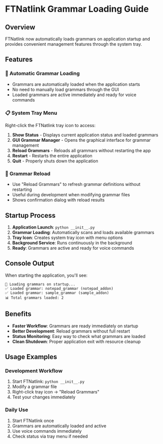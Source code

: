 # FTNatlink Grammar Loading Guide

## Overview
FTNatlink now automatically loads grammars on application startup and provides convenient management features through the system tray.

## Features

### 🚀 Automatic Grammar Loading
- Grammars are automatically loaded when the application starts
- No need to manually load grammars through the GUI
- Loaded grammars are active immediately and ready for voice commands

### 📋 System Tray Menu
Right-click the FTNatlink tray icon to access:

1. **Show Status** - Displays current application status and loaded grammars
2. **GUI Grammar Manager** - Opens the graphical interface for grammar management
3. **Reload Grammars** - Reloads all grammars without restarting the app
4. **Restart** - Restarts the entire application
5. **Quit** - Properly shuts down the application

### 🔄 Grammar Reload
- Use "Reload Grammars" to refresh grammar definitions without restarting
- Useful during development when modifying grammar files
- Shows confirmation dialog with reload results

## Startup Process

1. **Application Launch**: `python __init__.py`
2. **Grammar Loading**: Automatically scans and loads available grammars
3. **Tray Icon**: Creates system tray icon with menu options
4. **Background Service**: Runs continuously in the background
5. **Ready**: Grammars are active and ready for voice commands

## Console Output

When starting the application, you'll see:
```
🔄 Loading grammars on startup...
✅ Loaded grammar: notepad_grammar (notepad_addon)
✅ Loaded grammar: sample_grammar (sample_addon)
📊 Total grammars loaded: 2
```

## Benefits

- **Faster Workflow**: Grammars are ready immediately on startup
- **Better Development**: Reload grammars without full restart
- **Status Monitoring**: Easy way to check what grammars are loaded
- **Clean Shutdown**: Proper application exit with resource cleanup

## Usage Examples

### Development Workflow
1. Start FTNatlink: `python __init__.py`
2. Modify a grammar file
3. Right-click tray icon → "Reload Grammars"
4. Test your changes immediately

### Daily Use
1. Start FTNatlink once
2. Grammars are automatically loaded and active
3. Use voice commands immediately
4. Check status via tray menu if needed